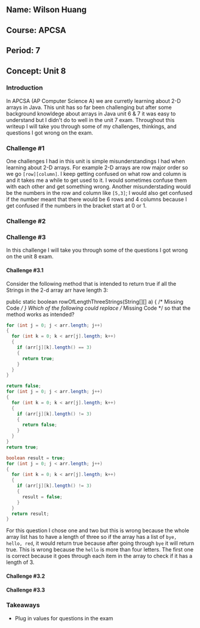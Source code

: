 ## Name: Wilson Huang
## Course: APCSA
## Period: 7
## Concept: Unit 8

### Introduction
In APCSA (AP Computer Science A) we are curretly learning about 2-D arrays in Java. This unit has so far been challenging but after some background knowldege about arrays in Java unit 6 & 7 it was easy to understand but I didn't do to well in the unit 7 exam. Throughout this writeup I will take you through some of my challenges, thinkings, and questions I got wrong on the exam. 

### Challenge #1
One challenges I had in this unit is simple misunderstandings I had when learning about 2-D arrays. For example 2-D arrays are row major order so we go `[row][column]`. I keep getting confused on what row and column is and it takes me a while to get used to it. I would sometimes confuse them with each other and get something wrong. Another misunderstading would be the numbers in the row and column like `[5,3]`; I would also get confused if the number meant that there would be 6 rows and 4 columns because I get confused if the numbers in the bracket start at 0 or 1. 


### Challenge #2

### Challenge #3
In this challenge I will take you through some of the questions I got wrong on the unit 8 exam.
#### Challenge #3.1
Consider the following method that is intended to return true if all the Strings in the 2-d array arr have length 3:

public static boolean rowOfLengthThreeStrings(String[][] a) 
{
  /* Missing Code */
}
Which of the following could replace /* Missing Code */ so that the method works as intended?
```Java
for (int j = 0; j < arr.length; j++) 
{
  for (int k = 0; k < arr[j].length; k++) 
  {
    if (arr[j][k].length() == 3) 
    {
      return true;
    }
  }
}
```
```Java
return false; 
for (int j = 0; j < arr.length; j++) 
{
  for (int k = 0; k < arr[j].length; k++) 
  {
    if (arr[j][k].length() != 3) 
    {
      return false;
    }
  }
}
return true;
```
```Java
boolean result = true;
for (int j = 0; j < arr.length; j++) 
{
  for (int k = 0; k < arr[j].length; k++) 
  {
    if (arr[j][k].length() != 3) 
    {
      result = false;
    }
  }
  return result;
}
```
For this question I chose one and two but this is wrong because the whole array list has to have a length of three so if the array has a list of `bye, hello, red`, it would return true because after going through `bye` it will return true. This is wrong because the `hello` is more than four letters. The first one is correct because it goes through each item in the array to check if it has a length of 3.
#### Challenge #3.2

#### Challenge #3.3

### Takeaways
* Plug in values for questions in the exam
